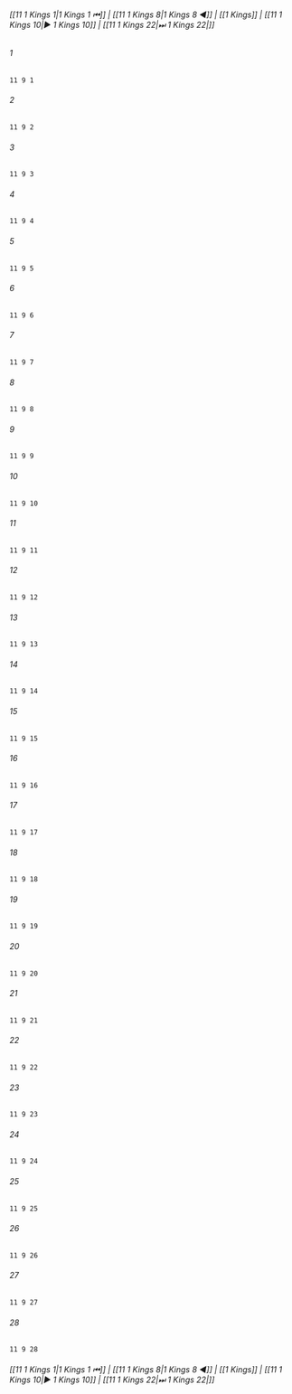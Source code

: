 
###### [[11 1 Kings 1|1 Kings 1 ⏮]] | [[11 1 Kings 8|1 Kings 8 ◀]] | [[1 Kings]] | [[11 1 Kings 10|▶ 1 Kings 10]] | [[11 1 Kings 22|⏭ 1 Kings 22|]]

###### 1
``` verse
11 9 1 
```
###### 2
``` verse
11 9 2 
```
###### 3
``` verse
11 9 3 
```
###### 4
``` verse
11 9 4 
```
###### 5
``` verse
11 9 5 
```
###### 6
``` verse
11 9 6 
```
###### 7
``` verse
11 9 7 
```
###### 8
``` verse
11 9 8 
```
###### 9
``` verse
11 9 9 
```
###### 10
``` verse
11 9 10 
```
###### 11
``` verse
11 9 11 
```
###### 12
``` verse
11 9 12 
```
###### 13
``` verse
11 9 13 
```
###### 14
``` verse
11 9 14 
```
###### 15
``` verse
11 9 15 
```
###### 16
``` verse
11 9 16 
```
###### 17
``` verse
11 9 17 
```
###### 18
``` verse
11 9 18 
```
###### 19
``` verse
11 9 19 
```
###### 20
``` verse
11 9 20 
```
###### 21
``` verse
11 9 21 
```
###### 22
``` verse
11 9 22 
```
###### 23
``` verse
11 9 23 
```
###### 24
``` verse
11 9 24 
```
###### 25
``` verse
11 9 25 
```
###### 26
``` verse
11 9 26 
```
###### 27
``` verse
11 9 27 
```
###### 28
``` verse
11 9 28 
```

###### [[11 1 Kings 1|1 Kings 1 ⏮]] | [[11 1 Kings 8|1 Kings 8 ◀]] | [[1 Kings]] | [[11 1 Kings 10|▶ 1 Kings 10]] | [[11 1 Kings 22|⏭ 1 Kings 22|]]

